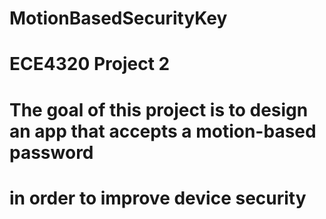 # MotionBasedSecurityKey
# ECE4320 Project 2


# The goal of this project is to design an app that accepts a motion-based password
# in order to improve device security

